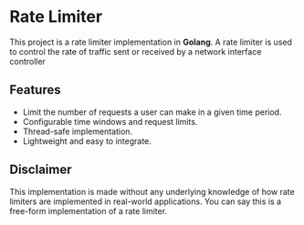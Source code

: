 # Rate Limiter

This project is a rate limiter implementation in **Golang**. A rate limiter is used to control the rate of traffic sent or received by a network interface controller

## Features

- Limit the number of requests a user can make in a given time period.
- Configurable time windows and request limits.
- Thread-safe implementation.
- Lightweight and easy to integrate.

## Disclaimer

This implementation is made without any underlying knowledge of how rate limiters are implemented in real-world applications. You can say this is a free-form implementation of a rate limiter.
